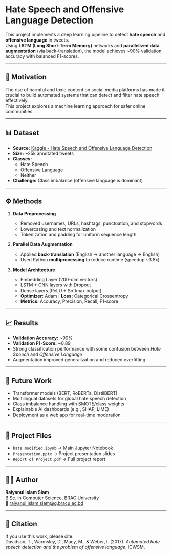 # Hate Speech and Offensive Language Detection

This project implements a deep learning pipeline to detect **hate speech** and **offensive language** in tweets.  
Using **LSTM (Long Short-Term Memory)** networks and **parallelized data augmentation** (via back-translation), the model achieves ~90% validation accuracy with balanced F1-scores.  

---

## 📌 Motivation
The rise of harmful and toxic content on social media platforms has made it crucial to build automated systems that can detect and filter hate speech effectively.  
This project explores a machine learning approach for safer online communities.

---

## 📊 Dataset
- **Source:** [Kaggle - Hate Speech and Offensive Language Detection](https://www.kaggle.com/datasets/thedevastator/hate-speech-and-offensive-language-detection)  
- **Size:** ~25k annotated tweets  
- **Classes:**  
  - Hate Speech  
  - Offensive Language  
  - Neither  
- **Challenge:** Class imbalance (offensive language is dominant)

---

## ⚙️ Methods
1. **Data Preprocessing**
   - Removed usernames, URLs, hashtags, punctuation, and stopwords  
   - Lowercasing and text normalization  
   - Tokenization and padding for uniform sequence length  

2. **Parallel Data Augmentation**
   - Applied **back-translation** (English → another language → English)  
   - Used Python **multiprocessing** to reduce runtime (speedup ~3.8x)  

3. **Model Architecture**
   - Embedding Layer (200-dim vectors)  
   - LSTM + CNN layers with Dropout  
   - Dense layers (ReLU + Softmax output)  
   - **Optimizer:** Adam | **Loss:** Categorical Crossentropy  
   - **Metrics:** Accuracy, Precision, Recall, F1-score  

---

## 📈 Results
- **Validation Accuracy:** ~90%  
- **Validation F1-Score:** ~0.89  
- Strong classification performance with some confusion between *Hate Speech* and *Offensive Language*  
- Augmentation improved generalization and reduced overfitting  

---

## 🔮 Future Work
- Transformer models (BERT, RoBERTa, DistilBERT)  
- Multilingual datasets for global hate speech detection  
- Class imbalance handling with SMOTE/class weights  
- Explainable AI dashboards (e.g., SHAP, LIME)  
- Deployment as a web app for real-time moderation  

---

## 📂 Project Files
- `hate modified.ipynb` → Main Jupyter Notebook  
- `Presentation.pptx` → Project presentation slides  
- `Report of Project.pdf` → Full project report  

---

## 👨‍💻 Author
**Raiyanul Islam Siam**  
B.Sc. in Computer Science, BRAC University  
📧 raiyanul.islam.siam@g.bracu.ac.bd  

---

## 📝 Citation
If you use this work, please cite:  
Davidson, T., Warmsley, D., Macy, M., & Weber, I. (2017). *Automated hate speech detection and the problem of offensive language*. ICWSM.  
